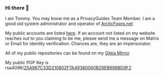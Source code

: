 ### Hi there 👋

<!--
**tommytran732/tommytran732** is a ✨ _special_ ✨ repository because its `README.md` (this file) appears on your GitHub profile.

Here are some ideas to get you started:

- 🔭 I’m currently working on ...
- 🌱 I’m currently learning ...
- 👯 I’m looking to collaborate on ...
- 🤔 I’m looking for help with ...
- 💬 Ask me about ...
- 📫 How to reach me: ...
- 😄 Pronouns: ...
- ⚡ Fun fact: ...
-->

I am Tommy. You may know me as a PrivacyGuides Team Member. I am a good old system administrator and operator of [ArcticFoxes.net](https://arcticfoxes.net/)

My public accounts are listed [here](https://tommytran.io/#contact). If an account not listed on my website reaches out to you claiming to be me, please send me a message on Matrix or Email for identity verification. Chances are, they are an impersonator.

All of my public repositories can be found on my [Gitea Mirror](https://git.tommytran.io/Tomster).

My public PGP Key is rsa4096/[25A967C33D210802F7A49380060B29EB996BD9F2](https://tommytran.io/gpg.asc)
